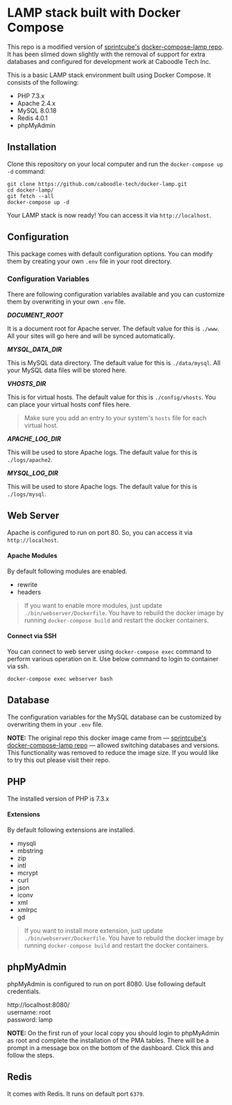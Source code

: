 # LAMP stack built with Docker Compose

This repo is a modified version of [sprintcube's](https://github.com/sprintcube) [docker-compose-lamp repo](https://github.com/sprintcube/docker-compose-lamp). It has been slimed down slightly with the removal of support for extra databases and configured for development work at Caboodle Tech Inc.

This is a basic LAMP stack environment built using Docker Compose. It consists of the following:

* PHP 7.3.x
* Apache 2.4.x
* MySQL 8.0.18
* Redis 4.0.1
* phpMyAdmin

## Installation

Clone this repository on your local computer and run the `docker-compose up -d` command:

```shell
git clone https://github.com/caboodle-tech/docker-lamp.git
cd docker-lamp/
git fetch --all
docker-compose up -d
```

Your LAMP stack is now ready! You can access it via `http://localhost`.

## Configuration

This package comes with default configuration options. You can modify them by creating your own `.env` file in your root directory.

### Configuration Variables

There are following configuration variables available and you can customize them by overwriting in your own `.env` file.

_**DOCUMENT_ROOT**_

It is a document root for Apache server. The default value for this is `./www`. All your sites will go here and will be synced automatically.

_**MYSQL_DATA_DIR**_

This is MySQL data directory. The default value for this is `./data/mysql`. All your MySQL data files will be stored here.

_**VHOSTS_DIR**_

This is for virtual hosts. The default value for this is `./config/vhosts`. You can place your virtual hosts conf files here.

> Make sure you add an entry to your system's `hosts` file for each virtual host.

_**APACHE_LOG_DIR**_

This will be used to store Apache logs. The default value for this is `./logs/apache2`.

_**MYSQL_LOG_DIR**_

This will be used to store Apache logs. The default value for this is `./logs/mysql`.

## Web Server

Apache is configured to run on port 80. So, you can access it via `http://localhost`.

#### Apache Modules

By default following modules are enabled.

* rewrite
* headers

> If you want to enable more modules, just update `./bin/webserver/Dockerfile`.
> You have to rebuild the docker image by running `docker-compose build` and restart the docker containers.

#### Connect via SSH

You can connect to web server using `docker-compose exec` command to perform various operation on it. Use below command to login to container via ssh.

```shell
docker-compose exec webserver bash
```

## Database

The configuration variables for the MySQL database can be customized by overwriting them in your `.env` file.

**NOTE:** The original repo this docker image came from &mdash; [sprintcube's docker-compose-lamp repo](https://github.com/sprintcube/docker-compose-lamp) &mdash; allowed switching databases and versions. This functionality was removed to reduce the image size. If you would like to try this out please visit their repo.

## PHP

The installed version of PHP is 7.3.x

#### Extensions

By default following extensions are installed.

* mysqli
* mbstring
* zip
* intl
* mcrypt
* curl
* json
* iconv
* xml
* xmlrpc
* gd

> If you want to install more extension, just update `./bin/webserver/Dockerfile`.
> You have to rebuild the docker image by running `docker-compose build` and restart the docker containers.

## phpMyAdmin

phpMyAdmin is configured to run on port 8080. Use following default credentials.

http://localhost:8080/  
username: root  
password: lamp

**NOTE:** On the first run of your local copy you should login to phpMyAdmin as root and complete the installation of the PMA tables. There will be a prompt in a message box on the bottom of the dashboard. Click this and follow the steps.

## Redis

It comes with Redis. It runs on default port `6379`.
